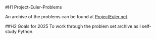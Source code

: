 #H1 Project-Euler-Problems

An archive of the problems can be found at [ProjectEuler.net](https://projecteuler.net/archives).

##H2 Goals for 2025
To work through the problem set archive as I self-study Python.  
